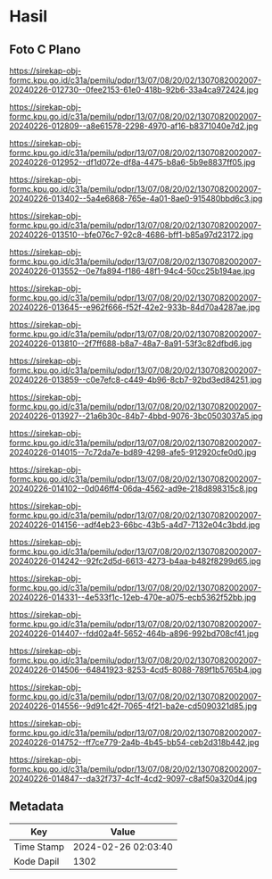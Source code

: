 # Hasil

## Foto C Plano

https://sirekap-obj-formc.kpu.go.id/c31a/pemilu/pdpr/13/07/08/20/02/1307082002007-20240226-012730--0fee2153-61e0-418b-92b6-33a4ca972424.jpg

https://sirekap-obj-formc.kpu.go.id/c31a/pemilu/pdpr/13/07/08/20/02/1307082002007-20240226-012809--a8e61578-2298-4970-af16-b8371040e7d2.jpg

https://sirekap-obj-formc.kpu.go.id/c31a/pemilu/pdpr/13/07/08/20/02/1307082002007-20240226-012952--df1d072e-df8a-4475-b8a6-5b9e8837ff05.jpg

https://sirekap-obj-formc.kpu.go.id/c31a/pemilu/pdpr/13/07/08/20/02/1307082002007-20240226-013402--5a4e6868-765e-4a01-8ae0-915480bbd6c3.jpg

https://sirekap-obj-formc.kpu.go.id/c31a/pemilu/pdpr/13/07/08/20/02/1307082002007-20240226-013510--bfe076c7-92c8-4686-bff1-b85a97d23172.jpg

https://sirekap-obj-formc.kpu.go.id/c31a/pemilu/pdpr/13/07/08/20/02/1307082002007-20240226-013552--0e7fa894-f186-48f1-94c4-50cc25b194ae.jpg

https://sirekap-obj-formc.kpu.go.id/c31a/pemilu/pdpr/13/07/08/20/02/1307082002007-20240226-013645--e962f666-f52f-42e2-933b-84d70a4287ae.jpg

https://sirekap-obj-formc.kpu.go.id/c31a/pemilu/pdpr/13/07/08/20/02/1307082002007-20240226-013810--2f7ff688-b8a7-48a7-8a91-53f3c82dfbd6.jpg

https://sirekap-obj-formc.kpu.go.id/c31a/pemilu/pdpr/13/07/08/20/02/1307082002007-20240226-013859--c0e7efc8-c449-4b96-8cb7-92bd3ed84251.jpg

https://sirekap-obj-formc.kpu.go.id/c31a/pemilu/pdpr/13/07/08/20/02/1307082002007-20240226-013927--21a6b30c-84b7-4bbd-9076-3bc0503037a5.jpg

https://sirekap-obj-formc.kpu.go.id/c31a/pemilu/pdpr/13/07/08/20/02/1307082002007-20240226-014015--7c72da7e-bd89-4298-afe5-912920cfe0d0.jpg

https://sirekap-obj-formc.kpu.go.id/c31a/pemilu/pdpr/13/07/08/20/02/1307082002007-20240226-014102--0d046ff4-06da-4562-ad9e-218d898315c8.jpg

https://sirekap-obj-formc.kpu.go.id/c31a/pemilu/pdpr/13/07/08/20/02/1307082002007-20240226-014156--adf4eb23-66bc-43b5-a4d7-7132e04c3bdd.jpg

https://sirekap-obj-formc.kpu.go.id/c31a/pemilu/pdpr/13/07/08/20/02/1307082002007-20240226-014242--92fc2d5d-6613-4273-b4aa-b482f8299d65.jpg

https://sirekap-obj-formc.kpu.go.id/c31a/pemilu/pdpr/13/07/08/20/02/1307082002007-20240226-014331--4e533f1c-12eb-470e-a075-ecb5362f52bb.jpg

https://sirekap-obj-formc.kpu.go.id/c31a/pemilu/pdpr/13/07/08/20/02/1307082002007-20240226-014407--fdd02a4f-5652-464b-a896-992bd708cf41.jpg

https://sirekap-obj-formc.kpu.go.id/c31a/pemilu/pdpr/13/07/08/20/02/1307082002007-20240226-014506--64841923-8253-4cd5-8088-789f1b5765b4.jpg

https://sirekap-obj-formc.kpu.go.id/c31a/pemilu/pdpr/13/07/08/20/02/1307082002007-20240226-014556--9d91c42f-7065-4f21-ba2e-cd5090321d85.jpg

https://sirekap-obj-formc.kpu.go.id/c31a/pemilu/pdpr/13/07/08/20/02/1307082002007-20240226-014752--ff7ce779-2a4b-4b45-bb54-ceb2d318b442.jpg

https://sirekap-obj-formc.kpu.go.id/c31a/pemilu/pdpr/13/07/08/20/02/1307082002007-20240226-014847--da32f737-4c1f-4cd2-9097-c8af50a320d4.jpg


## Metadata

| Key        | Value               |
| ---------- | ------------------- |
| Time Stamp | 2024-02-26 02:03:40 |
| Kode Dapil | 1302                |



